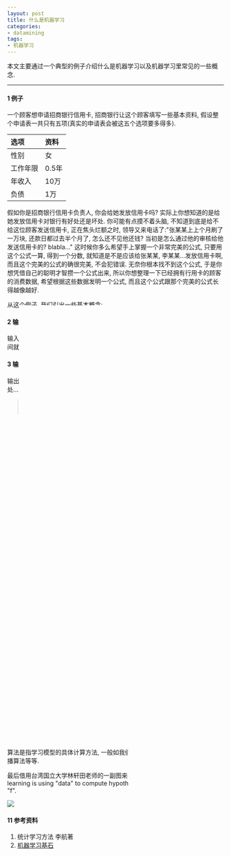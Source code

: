 ```yaml
---
layout: post
title: 什么是机器学习
categories:
- datamining
tags:
- 机器学习
---
```


本文主要通过一个典型的例子介绍什么是机器学习以及机器学习里常见的一些概念.

---------------------------

#### 1 例子

一个顾客想申请招商银行信用卡, 招商银行让这个顾客填写一些基本资料, 假设整个申请表一共只有五项(真实的申请表会被这五个选项要多得多).

| 选项      | 资料   |
| :-------- | :-----|
| 性别      | 女     |
| 工作年限  | 0.5年  |
| 年收入    | 10万   |
| 负债      | 1万    |

假如你是招商银行信用卡负责人, 你会给她发放信用卡吗? 实际上你想知道的是给她发放信用卡对银行有好处还是坏处. 你可能有点摸不着头脑, 不知道到底是给不给这位顾客发送信用卡, 正在焦头烂额之时, 领导又来电话了:"张某某上上个月刷了一万块, 还款日都过去半个月了, 怎么还不见他还钱? 当初是怎么通过他的审核给他发送信用卡的?  blabla..." 这时候你多么希望手上掌握一个非常完美的公式, 只要用这个公式一算, 得到一个分数, 就知道是不是应该给张某某, 李某某...发放信用卡啊, 而且这个完美的公式的确很完美, 不会犯错误. 无奈你根本找不到这个公式, 于是你想凭借自己的聪明才智攒一个公式出来, 所以你想整理一下已经拥有行用卡的顾客的消费数据, 希望根据这些数据发明一个公式, 而且这个公式跟那个完美的公式长得越像越好.

从这个例子, 我们引出一些基本概念:

#### 2 输入空间(Input)

输入所有可能取值的集合. 上面的例子, 输入实际上是一个五维的向量, 所以输入空间就是这个向量所有的可能取值.

#### 3 输出空间(Output)

输出所有可能取值的集合. 上面的例子, 输出空间就是是和否, 或者有好处, 有坏处...

> **注意: ** 输入空间和输出空间可以是同一个空间, 也可以是不同的空间, 通常输出空间远小于输入空间.

#### 4 目标函数(Target Function)

就是例子中的完美公式.

#### 5 训练数据集(Training Data)

例子中已经拥有信用卡的顾客的消费数据.

#### 6 假设(Hypothesis)

例子中发明的公式就是一个假设.

我们期望的是“假设”和“目标函数”长得越像越好, 那到底“假设”长什么样呢?

> **假设**

> - 假设1: 年收入大于8万就发放信用卡, 小于8万就不发.

> - 假设2: 女性就发放信用卡, 否则不发.

> - ...

> - 假设N: ...

#### 7 假设空间(Hypothesis Set)

所有上面的那些假设就构成了假设空间, 一般假设空间里的假设有无穷多个. 

#### 8 模型(Model)

在李航博士的统计学习方法里, 假设又可以叫模型, 如果模型是一个线性模型, 那模型对应的假设空间就是所有线性函数构成的函数集合. 

#### 9 策略(Strategy)

有了模型的假设空间, 接下来需要考虑的是采取什么样的准则选择最优的模型. 一般都是先定义好风险损失函数, 采取最小化损失函数的策略. 

#### 10 算法(Algorithm)

算法是指学习模型的具体计算方法, 一般如我们常说的梯度下降法, 牛顿法, 向后传播算法等等.

最后借用台湾国立大学林轩田老师的一副图来描述什么是机器学习: Machine learning is using "data" to compute hypothesis "g" that approximates target "f".

<img src="{{ site.url }}/images/datamining/what-is-machine-learning/p1.png" class="center" />

#### 11 参考资料

1. 统计学习方法 李航著
2. [机器学习基石](https://class.coursera.org/ntumlone-002)
